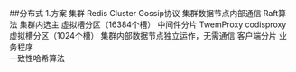 ##分布式
1.方案
    集群 
        Redis Cluster
            Gossip协议 集群数据节点内部通信
            Raft算法  集群内选主
            虚拟槽分区（16384个槽）
    中间件分片 
        TwemProxy
        codisproxy
            虚拟槽分区（1024个槽）
            集群内部数据节点独立运作，无需通信
    客户端分片
        业务程序         
            一致性哈希算法